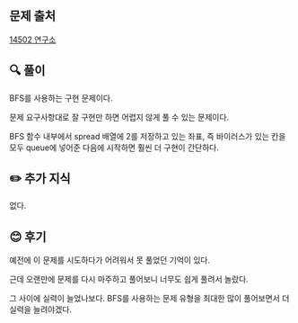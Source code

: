 ## 문제 출처

<a href="https://www.acmicpc.net/problem/14502" rel="nofollow">14502 연구소</a>

## 🔍 풀이

BFS를 사용하는 구현 문제이다.

문제 요구사항대로 잘 구현만 하면 어렵지 않게 풀 수 있는 문제이다.

BFS 함수 내부에서 spread 배열에 2를 저장하고 있는 좌표, 즉 바이러스가 있는 칸을 모두 queue에 넣어준 다음에 시작하면 훨씬 더 구현이 간단하다.


## ✏️ 추가 지식

없다.

## 😊 후기

예전에 이 문제를 시도하다가 어려워서 못 풀었던 기억이 있다.

근데 오랜만에 문제를 다시 마주하고 풀어보니 너무도 쉽게 풀려서 놀랐다.

그 사이에 실력이 늘었나보다. BFS를 사용하는 문제 유형을 최대한 많이 풀어보면서 더 실력을 늘려야겠다.